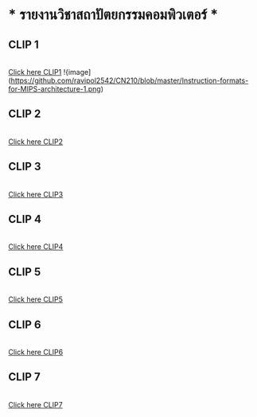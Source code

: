 # * รายงานวิชาสถาปัตยกรรมคอมพิวเตอร์ *
## CLIP 1
<br>[Click here CLIP1](https://www.youtube.com/watch?v=4Xmycxsm4yo)
!{image](https://github.com/ravipol2542/CN210/blob/master/Instruction-formats-for-MIPS-architecture-1.png)
## CLIP 2
<br>[Click here CLIP2](https://www.youtube.com/watch?v=0mXmTB-i86c&t=37s)
## CLIP 3
<br>[Click here CLIP3](https://www.youtube.com/watch?v=90x-axC5oNs&t=4s)
## CLIP 4
<br>[Click here CLIP4](https://www.youtube.com/watch?v=WPbhgIni8XY&t=61s)
## CLIP 5
<br>[Click here CLIP5](https://www.youtube.com/watch?v=IW1H2A5DxqA&t=4s)
## CLIP 6
<br>[Click here CLIP6](https://www.youtube.com/watch?v=NIqQllKFryg&t=1s)
## CLIP 7
<br>[Click here CLIP7](https://www.youtube.com/watch?v=OmpTHug1bIA&t=2s)
